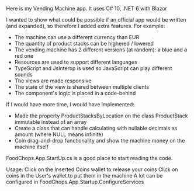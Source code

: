 Here is my Vending Machine app. It uses C# 10, .NET 6 with Blazor

I wanted to show what could be possible if an official app would be written (and expanded), so therefore I added extra features.
For example:
- The machine can use a different currency than EUR
- The quantity of product stacks can be highered / lowered
- The vending machine has 2 different versions (at random): a blue and a red one
- Resources are used to support different languages
- TypeScript and JsInterop is used so JavaScript can play different sounds
- The views are made responsive
- The state of the view is shared between multiple clients
- The component's logic is placed in a code-behind

If I would have more time, I would have implemented:
- Made the property ProductStacksByLocation on the class ProductStack immutable instead of an array
- Create a class that can handle calculating with nullable decimals as amount (where NULL means infinite)
- Coin drag-and-drop functionality and show the machine money on the machine itself

FoodChops.App.StartUp.cs is a good place to start reading the code.

Usage:
Click on the Inserted Coins wallet to release your coins
Click on coins in the User's wallet to put them in the machine
A lot can be configured in FoodChops.App.Startup.ConfigureServices
